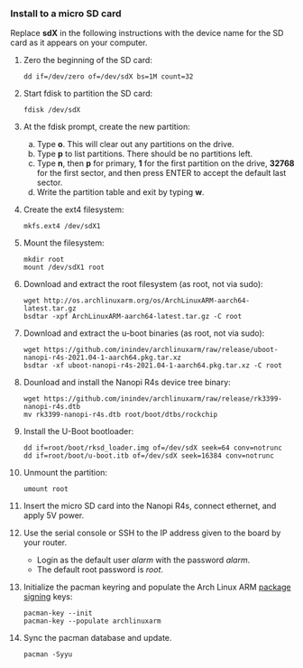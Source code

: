 ### Install to a micro SD card

Replace **sdX** in the following instructions with the device name for the SD card as it appears on your computer.

   1. Zero the beginning of the SD card:
       ```
       dd if=/dev/zero of=/dev/sdX bs=1M count=32
       ```

   2. Start fdisk to partition the SD card:
       ```
       fdisk /dev/sdX
       ```

   3. At the fdisk prompt, create the new partition:
       <ol type="a">
         <li>Type <b>o</b>. This will clear out any partitions on the drive.</li>
         <li>Type <b>p</b> to list partitions. There should be no partitions left.</li>
         <li>Type <b>n</b>, then <b>p</b> for primary, <b>1</b> for the first partition on the drive, <b>32768</b> for the first sector, and then press ENTER to accept the default last sector.</li>
         <li>Write the partition table and exit by typing <b>w</b>.</li>
       </ol>

   4. Create the ext4 filesystem:
       ```
       mkfs.ext4 /dev/sdX1
       ```

   5. Mount the filesystem:
       ```
       mkdir root
       mount /dev/sdX1 root
       ```

   6. Download and extract the root filesystem (as root, not via sudo):
       ```
       wget http://os.archlinuxarm.org/os/ArchLinuxARM-aarch64-latest.tar.gz
       bsdtar -xpf ArchLinuxARM-aarch64-latest.tar.gz -C root
       ```

   7. Download and extract the u-boot binaries (as root, not via sudo):
       ```
       wget https://github.com/inindev/archlinuxarm/raw/release/uboot-nanopi-r4s-2021.04-1-aarch64.pkg.tar.xz
       bsdtar -xf uboot-nanopi-r4s-2021.04-1-aarch64.pkg.tar.xz -C root
       ```

   8. Dounload and install the Nanopi R4s device tree binary:
       ```
       wget https://github.com/inindev/archlinuxarm/raw/release/rk3399-nanopi-r4s.dtb
       mv rk3399-nanopi-r4s.dtb root/boot/dtbs/rockchip
       ```

   9. Install the U-Boot bootloader:
       ```
       dd if=root/boot/rksd_loader.img of=/dev/sdX seek=64 conv=notrunc
       dd if=root/boot/u-boot.itb of=/dev/sdX seek=16384 conv=notrunc
       ```

   10. Unmount the partition:
       ```
       umount root
       ```

   11. Insert the micro SD card into the Nanopi R4s, connect ethernet, and apply 5V power.

   12. Use the serial console or SSH to the IP address given to the board by your router.
       - Login as the default user _alarm_ with the password _alarm_.
       - The default root password is _root_.

   13. Initialize the pacman keyring and populate the Arch Linux ARM [package signing](https://archlinuxarm.org/about/package-signing) keys:
       ```
       pacman-key --init
       pacman-key --populate archlinuxarm
       ```

   14. Sync the pacman database and update.
       ```
       pacman -Syyu
       ```
